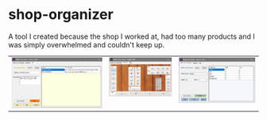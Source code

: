 # shop-organizer
A tool I created because the shop I worked at, had too many products and I was simply overwhelmed and couldn't keep up.

<table cellpadding="0">
  <tr style="padding: 0">
    <!-- GitHub Stats Card -->  
    <td valign="top">
        <img src="./pictures/pic1.PNG" /> 
    </td>
    <td valign="top">
        <img src="./pictures/pic2.png"  /> 
     </td>
     <td valign="top">
        <img src="./pictures/pic3.png"  /> 
     </td>
  </tr>
</table>

